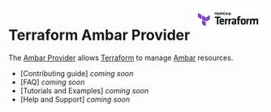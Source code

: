<!-- markdownlint-disable first-line-h1 no-inline-html -->
<a href="https://terraform.io">
  <picture>
    <source media="(prefers-color-scheme: dark)" srcset=".github/terraform_logo_dark.svg">
    <source media="(prefers-color-scheme: light)" srcset=".github/terraform_logo_light.svg">
    <img src=".github/terraform_logo_light.svg" alt="Terraform logo" title="Terraform" align="right" height="50">
  </picture>
</a>

# Terraform Ambar Provider

The [Ambar Provider](https://registry.terraform.io/providers/ambarltd/ambar/latest/docs) allows [Terraform](https://terraform.io) to manage [Ambar](https://ambar.cloud) resources.

- [Contributing guide] *coming soon*
- [FAQ] *coming soon*
- [Tutorials and Examples] *coming soon*
- [Help and Support] *coming soon*